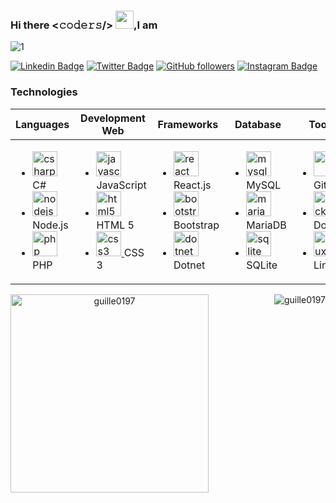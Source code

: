 <!-- **Guille0197/Guille0197** is a ✨ _special_ ✨ repository because its `README.md` (this file) appears on your GitHub profile. -->

<!-- Count Visitors-->
<!--<span align="left"> <img src="https://komarev.com/ghpvc/?username=guille0197&label=Profile%20views&color=0e75b6&style=flat" alt="guille0197" /> </span>-->

<!-- Title & Banner -->
### Hi there <𝚌𝚘𝚍𝚎𝚛𝚜/> <img src="https://github.com/TheDudeThatCode/TheDudeThatCode/blob/master/Assets/Hi.gif" width="29px">,I am 
![1](https://res.cloudinary.com/guillermo/image/upload/v1605152855/BannerGithubGuille0197_zgcgh4.png)

<!-- Social Media-->
[![Linkedin Badge](https://img.shields.io/badge/-Guillermo%20Navarro-blue?style=social&logo=Linkedin&logoColor=blue&link=https://bit.ly/368gxcL)](https://bit.ly/368gxcL)
[![Twitter Badge](http://img.shields.io/badge/-@gan01_97-1ca0f1?style=social&logo=twitter&logoColor=blue&link=https://twitter.com/gan01_97)](https://twitter.com/gan01_97) 
[![GitHub followers](https://img.shields.io/github/followers/VedantKhairnar?label=Follow&style=social)](https://github.com/Guille0197/?tab=follow)
[![Instagram Badge](https://img.shields.io/badge/-gan01_97-blue?style=social&logo=Instagram&link=https://www.instagram.com/gan01_97/)](https://www.instagram.com/gan01_97/) 

<!-- Technology table -->
### Technologies
<table style="border: none;">
    <thead>
        <tr align="center">
            <th>Languages</th>
            <th>Development Web</th>
          	<th>Frameworks</th>
            <th>Database</th>
            <th>Tools</th>
        </tr>
    </thead>
    <tbody>
        <tr>
            <td>
                <ul>
                    <li>
                        </a> <a href="https://www.w3schools.com/cs/" target="_blank"> <img
                                src="https://devicons.github.io/devicon/devicon.git/icons/csharp/csharp-original.svg"
                                alt="csharp" width="40" height="40" /> </a>
                        <label>C#</label>
                    </li>
                    <li>
                        <a href="https://nodejs.org" target="_blank"> <img
                                src="https://devicons.github.io/devicon/devicon.git/icons/nodejs/nodejs-original-wordmark.svg"
                                alt="nodejs" width="40" height="40" /> </a>
                        <label>Node.js</label>
                    </li>
                    <li>
                        <a href="https://www.php.net" target="_blank"> <img
                                src="https://devicons.github.io/devicon/devicon.git/icons/php/php-original.svg"
                                alt="php" width="40" height="40" /> </a>
                        <label>PHP</label>
                    </li>
                </ul>
            </td>
            <td>
                <ul>
                    <li>
                        <a href="https://developer.mozilla.org/en-US/docs/Web/JavaScript" target="_blank"> <img
                                src="https://devicons.github.io/devicon/devicon.git/icons/javascript/javascript-original.svg"
                                alt="javascript" width="40" height="40" /> </a>
                        <label>JavaScript</label>
                    </li>
                    <li>
                        <a href="https://www.w3.org/html/" target="_blank"> <img
                                src="https://devicons.github.io/devicon/devicon.git/icons/html5/html5-original-wordmark.svg"
                                alt="html5" width="40" height="40" /> </a>
                        <label>HTML 5</label>
                    </li>
                    <li>
                        <a href="https://www.w3schools.com/css/" target="_blank"> <img
                                src="https://devicons.github.io/devicon/devicon.git/icons/css3/css3-original-wordmark.svg"
                                alt="css3" width="40" height="40" /> </a>
                        <label>CSS 3</label>
                    </li>
                </ul>
            </td>
            <td>
                <ul>
                    <li>
                        <a href="https://reactjs.org/" target="_blank"> <img
                                src="https://devicons.github.io/devicon/devicon.git/icons/react/react-original-wordmark.svg"
                                alt="react" width="40" height="40" /> </a>
                        <label>React.js</label>
                    </li>
                    <li>
                        <a href="https://getbootstrap.com" target="_blank"> <img
                                src="https://devicons.github.io/devicon/devicon.git/icons/bootstrap/bootstrap-plain.svg"
                                alt="bootstrap" width="40" height="40" /> </a>
                        <label>Bootstrap</label>
                    </li>
                    <li>
                        <a href="https://dotnet.microsoft.com/" target="_blank"> <img
                                src="https://devicons.github.io/devicon/devicon.git/icons/dot-net/dot-net-original-wordmark.svg"
                                alt="dotnet" width="40" height="40" /> </a>
                        <label>Dotnet</label>
                    </li>
                </ul>
            </td>
            <td>
                <ul>
                    <li>
                        <a href="https://www.mysql.com/" target="_blank"> <img
                                src="https://devicons.github.io/devicon/devicon.git/icons/mysql/mysql-original-wordmark.svg"
                                alt="mysql" width="40" height="40" /> </a>
                        <label>MySQL</label>
                    </li>
                    <li>
                        <a href="https://mariadb.org/" target="_blank"> <img
                                src="https://www.vectorlogo.zone/logos/mariadb/mariadb-icon.svg" alt="mariadb"
                                width="40" height="40" />
                        </a>
                        <label>MariaDB</label>
                    </li>
                    <li>
                        <a href="https://www.sqlite.org/" target="_blank"> <img
                                src="https://www.vectorlogo.zone/logos/sqlite/sqlite-icon.svg" alt="sqlite" width="40"
                                height="40" />
                        </a>
                        <label>SQLite</label>
                    </li>
                </ul>
            </td>
            <td>
                <ul>
                    <li>
                        <a href="https://git-scm.com/" target="_blank"> <img
                                src="https://www.vectorlogo.zone/logos/git-scm/git-scm-icon.svg" alt="git" width="40"
                                height="40" />
                        </a>
                        <label>Git</label>
                    </li>
                    <li>
                        <a href="https://www.docker.com/" target="_blank"> <img
                                src="https://devicons.github.io/devicon/devicon.git/icons/docker/docker-original-wordmark.svg"
                                alt="docker" width="40" height="40" /> </a>
                        <label>Docker</label>
                    </li>
                    <li>
                        <a href="https://www.linux.org/" target="_blank"> <img
                                src="https://devicons.github.io/devicon/devicon.git/icons/linux/linux-original.svg"
                                alt="linux" width="40" height="40" /> </a>
                        <label>Linux</label>
                    </li>
                </ul>
            </td>
        </tr>
    </tbody>
</table>


<!-- Chart -->
<div align="center">
    <img align="right" src="https://github-readme-stats.vercel.app/api?username=guille0197&show_icons=true&locale=en&theme=vue" alt="guille0197" />
    <img align="left" src="https://github-readme-stats.vercel.app/api/top-langs?username=guille0197&show_icons=true&locale=en&layout=compact" width="317px" alt="guille0197" /> 
</div>
